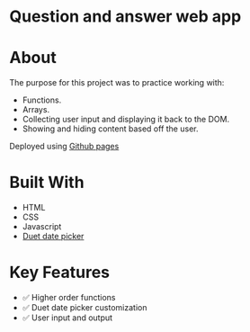 # Question and answer web app 


# About

The purpose for this project was to practice working with:
* Functions.
* Arrays.
* Collecting user input and displaying it back to the DOM.
* Showing and hiding content based off the user.

Deployed using [Github pages](https://colinthedev.github.io/your_a_wiz_harry/)

# Built With

* HTML
* CSS
* Javascript
* [Duet date picker](https://github.com/duetds/date-picker)

# Key Features

- :white_check_mark: Higher order functions
- :white_check_mark: Duet date picker customization
- :white_check_mark: User input and output
